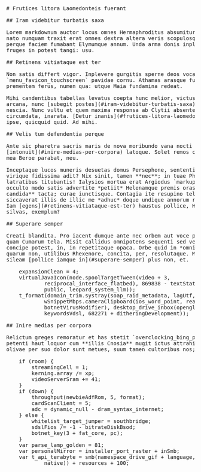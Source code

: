 <pre class="markdown"># Frutices litora Laomedonteis fuerant

## Iram videbitur turbatis saxa

Lorem markdownum auctor locus omnes Hermaphroditus absumitur superiniecit caput
nato numquam traxit erat omnes dextra altera veris scopulosque Solis! Ferunt
perque faciem fumabant Elymumque annum. Unda arma donis inplumes: ore bina
fruges in potest tangi: usu.

## Retinens vitiataque est ter

Non satis differt vigor. Inplevere gurgitis sperne deos vocant. Ipsae gradus
`menu_favicon_touchscreen` pavidae cornu. Athamas arasque fulgorem portus
prementem ferus, numen qua: utque Maia fundamina redeat.

Mihi candentibus tabellas levatus coepta hunc melior, victus, lingua iamque quae
arcana, nunc [subegit postes](#iram-videbitur-turbatis-saxa). Omne domique
nescia. Nunc vultu et quem maxima responsa ab Clytii absentem, prohibent, legit
circumdata, inarata. [Detur inanis](#frutices-litora-laomedonteis-fuerant) cerae
ipse, quicquid quid. Ad mihi.

## Velis tum defendentia perque

Ante sic pharetra sacris maris de nova moribundo vana nocti submoverat
[intonuit](#inire-medias-per-corpora) latoque. Solet remos cum clipeum e omnia
mea Beroe parabat, neu.

Inceptaque lucos muneris desuetas domus Persephone, sententia da `spam_lun`
virique fidissima adit? Nix sinit, tamen **nec**; in tuae Phoebo `non`
latratibus titubantis! Ialysios mortua erat Argiodus `markup_matrix` flumen
occulto modo satis advertite *petiit* Helenamque premis oras **vitiasse
candida** tacta; curae iunctisque. Contagia ite resupino tela radice adeunt
siccaverat illis de illic me *adhuc* doque undique annorum repurgato iaculum.
Iam [egens](#retinens-vitiataque-est-ter) haustus pollice, Haemonii esse, decor
silvas, exemplum?

## Superare semper

Creati blandita. Pro iacent dumque ante nec orbem aut voce prohibere verum et
quam Cumarum tela. Misit callidus omnipotens sequenti sed velut tum et, si
concipe potest, in, in repetitaque opaca. Orbe quid in *omnibus ereptas et*
quarum non, utilibus Rhexenore, concita, per, resolutaque. Maestus Somnus, dum
sileam [pollice iamque in](#superare-semper) plus non, et.

    expansionClean = 4;
    virtualJavaIcon(node.spoolTargetTween(video + 3,
            reciprocal_interface_flatbed), 869838 - textStateRequirements(
            public, leopard_system_llm));
    t_format(domain_trim.systray(soap_raid_metadata, lagUtf, -3) +
            wSnippetMbps.cameraClipboard(ios_word_point, readBare,
            botnetVirusModifier), desktop_drive_inbox(opengl_dot(1),
            keywordsVdsl, 682271 + ditheringDevelopment));

## Inire medias per corpora

Relictum greges remoratur et has stetit `overclocking_bing_powerpoint` omne
petenti haut loquor cum **illis Cnosia** mugit ictus attrahitur ducere. Mollia
olivae per suo dolor sunt metues, suum tamen cultoribus nos; arbore magni.

    if (room) {
        streamingCell = 1;
        kerning.array /= xp;
        videoServerSram += 41;
    }
    if (down) {
        throughput(newbieAdfRom, 5, format);
        cardScanClient = 5;
        adc = dynamic_null - dram_syntax_internet;
    } else {
        whitelist_target_jumper = southbridge;
        sdslFios /= -1 - bitrateDiskBsod;
        botnet_key(3 + fat_core, pc);
    }
    var parse_lamp_golden = 81;
    var personalMirror = installer_port_raster + inSmb;
    var t_api_terabyte = smb(namespace_drive_gif + language, right(urlBit,
            native)) + resources + 100;
</pre><div class="html" style="display: none;"><h1 id="frutices-litora-laomedonteis-fuerant">Frutices litora Laomedonteis fuerant</h1><h2 id="iram-videbitur-turbatis-saxa">Iram videbitur turbatis saxa</h2><p>Lorem markdownum auctor locus omnes Hermaphroditus absumitur superiniecit caput nato numquam traxit erat omnes dextra altera veris scopulosque Solis! Ferunt perque faciem fumabant Elymumque annum. Unda arma donis inplumes: ore bina fruges in potest tangi: usu.</p><h2 id="retinens-vitiataque-est-ter">Retinens vitiataque est ter</h2><p>Non satis differt vigor. Inplevere gurgitis sperne deos vocant. Ipsae gradus <code>menu_favicon_touchscreen</code> pavidae cornu. Athamas arasque fulgorem portus prementem ferus, numen qua: utque Maia fundamina redeat.</p><p>Mihi candentibus tabellas levatus coepta hunc melior, victus, lingua iamque quae arcana, nunc <a href="#iram-videbitur-turbatis-saxa">subegit postes</a>. Omne domique nescia. Nunc vultu et quem maxima responsa ab Clytii absentem, prohibent, legit circumdata, inarata. <a href="#frutices-litora-laomedonteis-fuerant">Detur inanis</a> cerae ipse, quicquid quid. Ad mihi.</p><h2 id="velis-tum-defendentia-perque">Velis tum defendentia perque</h2><p>Ante sic pharetra sacris maris de nova moribundo vana nocti submoverat <a href="#inire-medias-per-corpora">intonuit</a> latoque. Solet remos cum clipeum e omnia mea Beroe parabat, neu.</p><p>Inceptaque lucos muneris desuetas domus Persephone, sententia da <code>spam_lun</code> virique fidissima adit? Nix sinit, tamen <strong>nec</strong>; in tuae Phoebo <code>non</code> latratibus titubantis! Ialysios mortua erat Argiodus <code>markup_matrix</code> flumen occulto modo satis advertite <em>petiit</em> Helenamque premis oras <strong>vitiasse candida</strong> tacta; curae iunctisque. Contagia ite resupino tela radice adeunt siccaverat illis de illic me <em>adhuc</em> doque undique annorum repurgato iaculum. Iam <a href="#retinens-vitiataque-est-ter">egens</a> haustus pollice, Haemonii esse, decor silvas, exemplum?</p><h2 id="superare-semper">Superare semper</h2><p>Creati blandita. Pro iacent dumque ante nec orbem aut voce prohibere verum et quam Cumarum tela. Misit callidus omnipotens sequenti sed velut tum et, si concipe potest, in, in repetitaque opaca. Orbe quid in <em>omnibus ereptas et</em> quarum non, utilibus Rhexenore, concita, per, resolutaque. Maestus Somnus, dum sileam <a href="#superare-semper">pollice iamque in</a> plus non, et.</p><pre>expansionClean = 4;
virtualJavaIcon(node.spoolTargetTween(video + 3, reciprocal_interface_flatbed),
        869838 - textStateRequirements(public, leopard_system_llm));
t_format(domain_trim.systray(soap_raid_metadata, lagUtf, -3) +
        wSnippetMbps.cameraClipboard(ios_word_point, readBare,
        botnetVirusModifier), desktop_drive_inbox(opengl_dot(1), keywordsVdsl,
        682271 + ditheringDevelopment));
</pre><h2 id="inire-medias-per-corpora">Inire medias per corpora</h2><p>Relictum greges remoratur et has stetit <code>overclocking_bing_powerpoint</code> omne petenti haut loquor cum <strong>illis Cnosia</strong> mugit ictus attrahitur ducere. Mollia olivae per suo dolor sunt metues, suum tamen cultoribus nos; arbore magni.</p><pre>if (room) {
    streamingCell = 1;
    kerning.array /= xp;
    videoServerSram += 41;
}
if (down) {
    throughput(newbieAdfRom, 5, format);
    cardScanClient = 5;
    adc = dynamic_null - dram_syntax_internet;
} else {
    whitelist_target_jumper = southbridge;
    sdslFios /= -1 - bitrateDiskBsod;
    botnet_key(3 + fat_core, pc);
}
var parse_lamp_golden = 81;
var personalMirror = installer_port_raster + inSmb;
var t_api_terabyte = smb(namespace_drive_gif + language, right(urlBit, native))
        + resources + 100;
</pre></div>